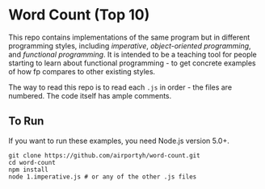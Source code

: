 # Word Count (Top 10)

This repo contains implementations of the same program but in different programming styles, including *imperative*, *object-oriented programming*, and *functional programming*. It is intended to be a teaching tool for people starting to learn about functional programming - to get concrete examples of how fp compares to other existing styles.

The way to read this repo is to read each `.js` in order - the files are numbered. The code itself has ample comments.

## To Run

If you want to run these examples, you need Node.js version 5.0+.

```
git clone https://github.com/airportyh/word-count.git
cd word-count
npm install
node 1.imperative.js # or any of the other .js files
```


